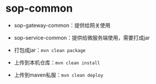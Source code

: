# sop-common

- sop-gateway-common：提供给网关使用
- sop-service-common：提供给微服务端使用，需要打成jar

- 打包成jar：`mvn clean package`
- 上传到本机仓库：`mvn clean install`
- 上传到maven私服：`mvn clean deploy`